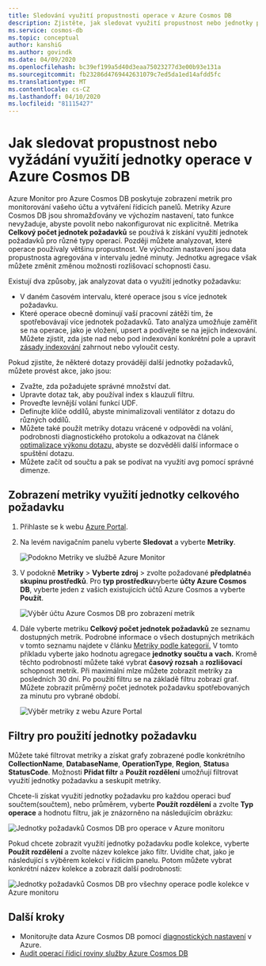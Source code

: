 ```yaml
---
title: Sledování využití propustnosti operace v Azure Cosmos DB
description: Zjistěte, jak sledovat využití propustnost nebo jednotky požadavku operace v Azure Cosmos DB. Vlastníci účtu Azure Cosmos DB můžete pochopit, které operace jsou s více jednotek požadavku.
ms.service: cosmos-db
ms.topic: conceptual
author: kanshiG
ms.author: govindk
ms.date: 04/09/2020
ms.openlocfilehash: bc39ef199a5d40d3eaa75023277d3e00b93e131a
ms.sourcegitcommit: fb23286d4769442631079c7ed5da1ed14afdd5fc
ms.translationtype: MT
ms.contentlocale: cs-CZ
ms.lasthandoff: 04/10/2020
ms.locfileid: "81115427"
---
```

# <a name="how-to-monitor-throughput-or-request-unit-usage-of-an-operation-in-azure-cosmos-db"></a>Jak sledovat propustnost nebo vyžádání využití jednotky operace v Azure Cosmos DB

Azure Monitor pro Azure Cosmos DB poskytuje zobrazení metrik pro monitorování vašeho účtu a vytváření řídicích panelů. Metriky Azure Cosmos DB jsou shromažďovány ve výchozím nastavení, tato funkce nevyžaduje, abyste povolit nebo nakonfigurovat nic explicitně. Metrika **Celkový počet jednotek požadavků** se používá k získání využití jednotek požadavků pro různé typy operací. Později můžete analyzovat, které operace používaly většinu propustnost. Ve výchozím nastavení jsou data propustnosta agregována v intervalu jedné minuty. Jednotku agregace však můžete změnit změnou možnosti rozlišovací schopnosti času.

Existují dva způsoby, jak analyzovat data o využití jednotky požadavku:

* V daném časovém intervalu, které operace jsou s více jednotek požadavku.
* Které operace obecně dominují vaší pracovní zátěži tím, že spotřebovávají více jednotek požadavků.
Tato analýza umožňuje zaměřit se na operace, jako je vložení, upsert a podívejte se na jejich indexování. Můžete zjistit, zda jste nad nebo pod indexování konkrétní pole a upravit [zásady indexování](index-policy.md#include-exclude-paths) zahrnout nebo vyloučit cesty.

Pokud zjistíte, že některé dotazy provádějí další jednotky požadavků, můžete provést akce, jako jsou:

* Zvažte, zda požadujete správné množství dat.
* Upravte dotaz tak, aby používal index s klauzulí filtru.
* Proveďte levnější volání funkcí UDF.
* Definujte klíče oddílů, abyste minimalizovali ventilátor z dotazu do různých oddílů.
* Můžete také použít metriky dotazu vrácené v odpovědi na volání, podrobnosti diagnostického protokolu a odkazovat na článek [optimalizace výkonu dotazu,](sql-api-query-metrics.md) abyste se dozvěděli další informace o spuštění dotazu.
* Můžete začít od součtu a pak se podívat na využití avg pomocí správné dimenze.

## <a name="view-the-total-request-unit-usage-metric"></a>Zobrazení metriky využití jednotky celkového požadavku

1. Přihlaste se k webu [Azure Portal](https://portal.azure.com/).

1. Na levém navigačním panelu vyberte **Sledovat** a vyberte **Metriky**.

   ![Podokno Metriky ve službě Azure Monitor](./media/monitor-request-unit-usage/monitor-metrics-blade.png)

1. V podokně **Metriky** > **Vyberte zdroj** > zvolte požadované **předplatné**a **skupinu prostředků**. Pro **typ prostředku**vyberte **účty Azure Cosmos DB**, vyberte jeden z vašich existujících účtů Azure Cosmos a vyberte **Použít**.

   ![Výběr účtu Azure Cosmos DB pro zobrazení metrik](./media/monitor-request-unit-usage/select-cosmos-db-account.png)

1. Dále vyberte metriku **Celkový počet jednotek požadavků** ze seznamu dostupných metrik. Podrobné informace o všech dostupných metrikách v tomto seznamu najdete v článku [Metriky podle kategorií.](monitor-cosmos-db-reference.md) V tomto příkladu vyberte jako hodnotu agregace **jednotky součtu a** **vach.** Kromě těchto podrobností můžete také vybrat **časový rozsah** a **rozlišovací** schopnost metrik. Při maximální mlze můžete zobrazit metriky za posledních 30 dní.  Po použití filtru se na základě filtru zobrazí graf. Můžete zobrazit průměrný počet jednotek požadavku spotřebovaných za minutu pro vybrané období.  

   ![Výběr metriky z webu Azure Portal](./media/monitor-request-unit-usage/request-unit-usage-metric.png)

## <a name="filters-for-request-unit-usage"></a>Filtry pro použití jednotky požadavku

Můžete také filtrovat metriky a získat grafy zobrazené podle konkrétního **CollectionName**, **DatabaseName**, **OperationType**, **Region**, **Status**a **StatusCode**. Možnosti **Přidat filtr** a **Použít rozdělení** umožňují filtrovat využití jednotky požadavku a seskupit metriky.

Chcete-li získat využití jednotky požadavku pro každou operaci buď součtem(součtem), nebo průměrem, vyberte **Použít rozdělení** a zvolte **Typ operace** a hodnotu filtru, jak je znázorněno na následujícím obrázku:

   ![Jednotky požadavků Cosmos DB pro operace v Azure monitoru](./media/monitor-request-unit-usage/request-unit-usage-operations.png)

Pokud chcete zobrazit využití jednotky požadavku podle kolekce, vyberte **Použít rozdělení** a zvolte název kolekce jako filtr. Uvidíte chat, jako je následující s výběrem kolekcí v řídicím panelu. Potom můžete vybrat konkrétní název kolekce a zobrazit další podrobnosti:

   ![Jednotky požadavků Cosmos DB pro všechny operace podle kolekce v Azure monitoru](./media/monitor-request-unit-usage/request-unit-usage-collection.png)

## <a name="next-steps"></a>Další kroky

* Monitorujte data Azure Cosmos DB pomocí [diagnostických nastavení](cosmosdb-monitor-resource-logs.md) v Azure.
* [Audit operací řídicí roviny služby Azure Cosmos DB](audit-control-plane-logs.md)